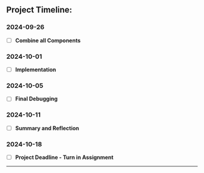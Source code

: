 ## Project Timeline:

### 2024-09-26
- [ ] **Combine all Components**

### 2024-10-01
- [ ] **Implementation**

### 2024-10-05
- [ ] **Final Debugging**

### 2024-10-11
- [ ] **Summary and Reflection**

### 2024-10-18
- [ ] **Project Deadline - Turn in Assignment**

---
